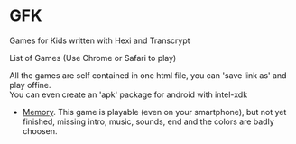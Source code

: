# GFK  

Games for Kids written with Hexi and Transcrypt  

List of Games (Use Chrome or Safari to play)  

All the games are self contained in one html file, you can 'save link as' and play offine.  
You can even create an 'apk' package for android with intel-xdk

* [Memory](https://rawgit.com/artyprog/GFK/master/halloffame/memory.html). This game is playable (even on your smartphone), but not yet finished, missing intro, music, sounds, end and the colors are badly choosen.  





